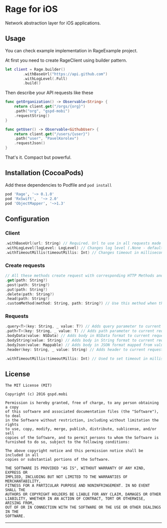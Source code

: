 Rage for iOS
=============================
Network abstraction layer for iOS applications.

## Usage ##
You can check example implementation in RageExample project.

At first you need to create RageClient using builder pattern.
```swift
let client = Rage.builder()
        .withBaseUrl("https://api.github.com")
        .withLogLevel(.Full)
        .build()
```
Then describe your API requests like these
```swift
func getOrganization() -> Observable<String> {
    return client.get("/orgs/{org}")
    .path("org", "gspd-mobi")
    .requestString()
}

func getUser() -> Observable<GithubUser> {
    return client.get("/users/{user}")
    .path("user", "PavelKorolev")
    .requestJson()
}
```
That's it. Compact but powerful.

## Installation (CocoaPods) ##
Add these dependencies to Podfile and `pod install` 
```ruby
pod 'Rage',	'~> 0.1.0'
pod 'RxSwift',	'~> 2.0'
pod 'ObjectMapper', '~>1.3'
```

## Configuration ##
### Client ###
```swift
.withBaseUrl(url: String) // Required. Url to use in all requests made with this client.
.withLogLevel(logLevel: LogLevel) // Changes log level (.None - default, .Medium, .Full).
.withTimeoutMillis(timeoutMillis: Int) // Changes timeout in milliseconds for each request made with this client.
```
### Create requests ###
```swift
// All these methods create request with corresponding HTTP Methods and path
.get(path: String?) 
.post(path: String?)
.put(path: String?)
.delete(path: String?) 
.head(path: String?)
.customMethod(method: String, path: String?) // Use this method when there is no needed method in predefined.
```
### Requests ###
```swift
.query<T>(key: String, _ value: T?) // Adds query parameter to current request.
.path<T>(key: String, _ value: T) // Adds path parameter to current request. Path parameter value replaces "{key}" substring in method path.
.bodyData(value: NSData) // Adds body in NSData format to current request.
.bodyString(value: String) // Adds body in String format to current request.
.bodyJson(value: Mappable) // Adds body in JSON format mapped from value object.
.header(key: String, _ value: String) // Adds header to current request.

.withTimeoutMillis(timeoutMillis: Int) // Used to set timeout in milliseconds for this single request.
```
License
-------
    The MIT License (MIT)

    Copyright (c) 2016 gspd.mobi

    Permission is hereby granted, free of charge, to any person obtaining a copy
    of this software and associated documentation files (the "Software"), to deal
    in the Software without restriction, including without limitation the rights
    to use, copy, modify, merge, publish, distribute, sublicense, and/or sell
    copies of the Software, and to permit persons to whom the Software is
    furnished to do so, subject to the following conditions:

    The above copyright notice and this permission notice shall be included in all
    copies or substantial portions of the Software.

    THE SOFTWARE IS PROVIDED "AS IS", WITHOUT WARRANTY OF ANY KIND, EXPRESS OR
    IMPLIED, INCLUDING BUT NOT LIMITED TO THE WARRANTIES OF MERCHANTABILITY,
    FITNESS FOR A PARTICULAR PURPOSE AND NONINFRINGEMENT. IN NO EVENT SHALL THE
    AUTHORS OR COPYRIGHT HOLDERS BE LIABLE FOR ANY CLAIM, DAMAGES OR OTHER
    LIABILITY, WHETHER IN AN ACTION OF CONTRACT, TORT OR OTHERWISE, ARISING FROM,
    OUT OF OR IN CONNECTION WITH THE SOFTWARE OR THE USE OR OTHER DEALINGS IN THE
    SOFTWARE.
-------